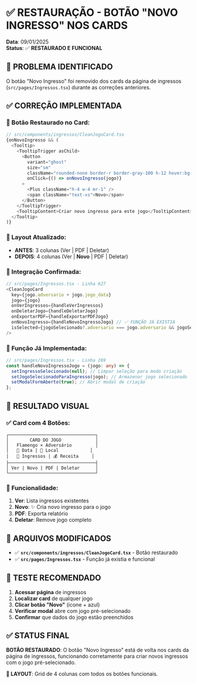 # ✅ RESTAURAÇÃO - BOTÃO "NOVO INGRESSO" NOS CARDS

**Data**: 09/01/2025  
**Status**: ✅ **RESTAURADO E FUNCIONAL**

## 🎯 PROBLEMA IDENTIFICADO

O botão "Novo Ingresso" foi removido dos cards da página de ingressos (`src/pages/Ingressos.tsx`) durante as correções anteriores.

## ✅ CORREÇÃO IMPLEMENTADA

### 🔧 Botão Restaurado no Card:

```typescript
// src/components/ingressos/CleanJogoCard.tsx
{onNovoIngresso && (
  <Tooltip>
    <TooltipTrigger asChild>
      <Button 
        variant="ghost" 
        size="sm"
        className="rounded-none border-r border-gray-100 h-12 hover:bg-blue-50 hover:text-blue-600 transition-colors"
        onClick={() => onNovoIngresso(jogo)}
      >
        <Plus className="h-4 w-4 mr-1" />
        <span className="text-xs">Novo</span>
      </Button>
    </TooltipTrigger>
    <TooltipContent>Criar novo ingresso para este jogo</TooltipContent>
  </Tooltip>
)}
```

### 🎯 Layout Atualizado:

- **ANTES**: 3 colunas (Ver | PDF | Deletar)
- **DEPOIS**: 4 colunas (Ver | **Novo** | PDF | Deletar)

### 🔗 Integração Confirmada:

```typescript
// src/pages/Ingressos.tsx - Linha 627
<CleanJogoCard
  key={jogo.adversario + jogo.jogo_data}
  jogo={jogo}
  onVerIngressos={handleVerIngressos}
  onDeletarJogo={handleDeletarJogo}
  onExportarPDF={handleExportarPDFJogo}
  onNovoIngresso={handleNovoIngressoJogo} // ✅ FUNÇÃO JÁ EXISTIA
  isSelected={jogoSelecionado?.adversario === jogo.adversario && jogoSelecionado?.jogo_data === jogo.jogo_data}
/>
```

### 🎯 Função Já Implementada:

```typescript
// src/pages/Ingressos.tsx - Linha 269
const handleNovoIngressoJogo = (jogo: any) => {
  setIngressoSelecionado(null); // Limpar seleção para modo criação
  setJogoSelecionadoParaIngresso(jogo); // Armazenar jogo selecionado
  setModalFormAberto(true); // Abrir modal de criação
};
```

## 🎨 RESULTADO VISUAL

### ✅ Card com 4 Botões:

```
┌─────────────────────────────────┐
│        CARD DO JOGO             │
│   Flamengo × Adversário         │
│   📅 Data | 📍 Local            │
│   🎫 Ingressos | 💰 Receita     │
├─────────────────────────────────┤
│ Ver | Novo | PDF | Deletar      │
└─────────────────────────────────┘
```

### 🎯 Funcionalidade:

1. **Ver**: Lista ingressos existentes
2. **Novo**: ✨ Cria novo ingresso para o jogo
3. **PDF**: Exporta relatório
4. **Deletar**: Remove jogo completo

## 📁 ARQUIVOS MODIFICADOS

- ✅ **`src/components/ingressos/CleanJogoCard.tsx`** - Botão restaurado
- ✅ **`src/pages/Ingressos.tsx`** - Função já existia e funcional

## 🧪 TESTE RECOMENDADO

1. **Acessar página** de ingressos
2. **Localizar card** de qualquer jogo
3. **Clicar botão "Novo"** (ícone + azul)
4. **Verificar modal** abre com jogo pré-selecionado
5. **Confirmar** que dados do jogo estão preenchidos

## ✅ STATUS FINAL

**BOTÃO RESTAURADO**: O botão "Novo Ingresso" está de volta nos cards da página de ingressos, funcionando corretamente para criar novos ingressos com o jogo pré-selecionado.

**🎯 LAYOUT**: Grid de 4 colunas com todos os botões funcionais.